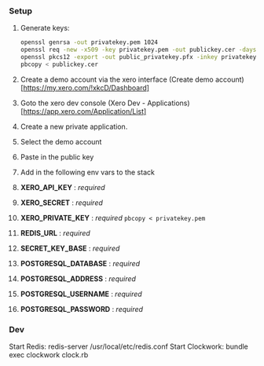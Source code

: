 ### Setup

1. Generate keys:

    ```bash
    openssl genrsa -out privatekey.pem 1024
    openssl req -new -x509 -key privatekey.pem -out publickey.cer -days 1825
    openssl pkcs12 -export -out public_privatekey.pfx -inkey privatekey.pem -in publickey.cer
    pbcopy < publickey.cer
    ```
1. Create a demo account via the xero interface (Create demo account)[https://my.xero.com/!xkcD/Dashboard]
1. Goto the xero dev console (Xero Dev - Applications)[https://app.xero.com/Application/List]
1. Create a new private application.
1. Select the demo account
1. Paste in the public key
1. Add in the following env vars to the stack
  1. __XERO_API_KEY__ : *required*
  1. __XERO_SECRET__ : *required*
  1. __XERO_PRIVATE_KEY__ : *required* `pbcopy < privatekey.pem`
  1. __REDIS_URL__ : *required*
  1. __SECRET_KEY_BASE__ : *required*
  1. __POSTGRESQL_DATABASE__ : *required*
  1. __POSTGRESQL_ADDRESS__ : *required*
  1. __POSTGRESQL_USERNAME__ : *required*
  1. __POSTGRESQL_PASSWORD__ : *required*


### Dev

Start Redis: redis-server /usr/local/etc/redis.conf
Start Clockwork: bundle exec clockwork clock.rb
